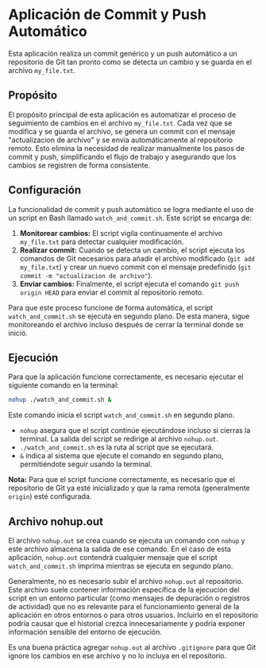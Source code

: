# Aplicación de Commit y Push Automático

Esta aplicación realiza un commit genérico y un push automático a un repositorio de Git tan pronto como se detecta un cambio y se guarda en el archivo `my_file.txt`.

## Propósito

El propósito principal de esta aplicación es automatizar el proceso de seguimiento de cambios en el archivo `my_file.txt`. Cada vez que se modifica y se guarda el archivo, se genera un commit con el mensaje "actualizacion de archivo" y se envía automáticamente al repositorio remoto. Esto elimina la necesidad de realizar manualmente los pasos de commit y push, simplificando el flujo de trabajo y asegurando que los cambios se registren de forma consistente.

## Configuración

La funcionalidad de commit y push automático se logra mediante el uso de un script en Bash llamado `watch_and_commit.sh`. Este script se encarga de:

1. **Monitorear cambios:** El script vigila continuamente el archivo `my_file.txt` para detectar cualquier modificación.
2. **Realizar commit:** Cuando se detecta un cambio, el script ejecuta los comandos de Git necesarios para añadir el archivo modificado (`git add my_file.txt`) y crear un nuevo commit con el mensaje predefinido (`git commit -m "actualizacion de archivo"`).
3. **Enviar cambios:** Finalmente, el script ejecuta el comando `git push origin HEAD` para enviar el commit al repositorio remoto.

Para que este proceso funcione de forma automática, el script `watch_and_commit.sh` se ejecuta en segundo plano. De esta manera, sigue monitoreando el archivo incluso después de cerrar la terminal donde se inició.

## Ejecución

Para que la aplicación funcione correctamente, es necesario ejecutar el siguiente comando en la terminal:

```bash
nohup ./watch_and_commit.sh &
```

Este comando inicia el script `watch_and_commit.sh` en segundo plano. 

*   `nohup` asegura que el script continúe ejecutándose incluso si cierras la terminal. La salida del script se redirige al archivo `nohup.out`.
*   `./watch_and_commit.sh` es la ruta al script que se ejecutará.
*   `&` indica al sistema que ejecute el comando en segundo plano, permitiéndote seguir usando la terminal.

**Nota:** Para que el script funcione correctamente, es necesario que el repositorio de Git ya esté inicializado y que la rama remota (generalmente `origin`) esté configurada.


## Archivo nohup.out

El archivo `nohup.out` se crea cuando se ejecuta un comando con `nohup` y este archivo almacena la salida de ese comando. En el caso de esta aplicación, `nohup.out` contendrá cualquier mensaje que el script `watch_and_commit.sh` imprima mientras se ejecuta en segundo plano.

Generalmente, no es necesario subir el archivo `nohup.out` al repositorio. Este archivo suele contener información específica de la ejecución del script en un entorno particular (como mensajes de depuración o registros de actividad) que no es relevante para el funcionamiento general de la aplicación en otros entornos o para otros usuarios. Incluirlo en el repositorio podría causar que el historial crezca innecesariamente y podría exponer información sensible del entorno de ejecución.

Es una buena práctica agregar `nohup.out` al archivo `.gitignore` para que Git ignore los cambios en ese archivo y no lo incluya en el repositorio.
